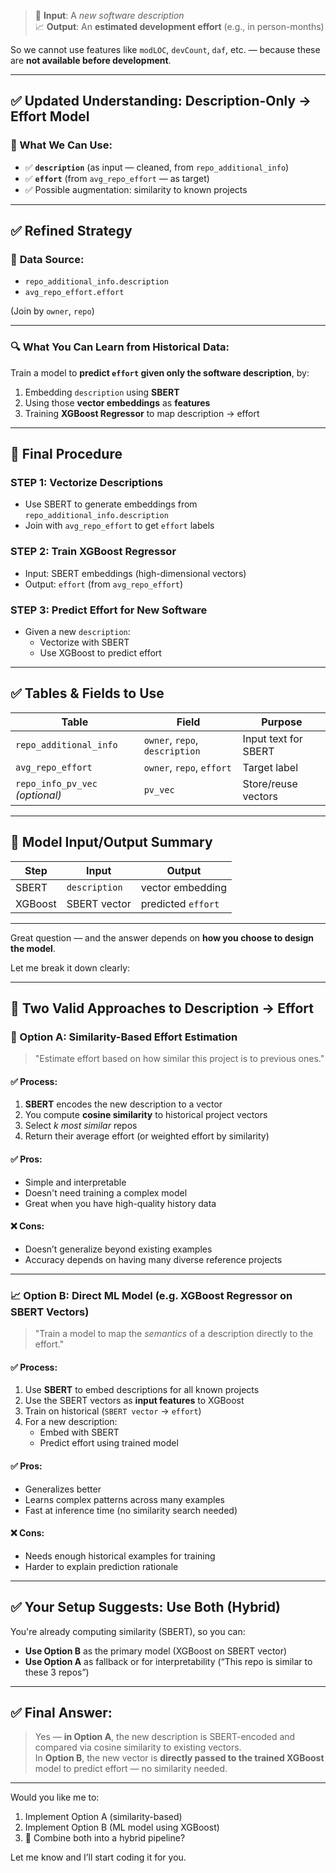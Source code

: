 > 🧠 **Input**: A *new software description*  
> 📈 **Output**: An **estimated development effort** (e.g., in person-months)

So we cannot use features like `modLOC`, `devCount`, `daf`, etc. — because these are **not available before development**.

---

## ✅ Updated Understanding: Description-Only → Effort Model

### 🔄 What We Can Use:
- ✅ **`description`** (as input — cleaned, from `repo_additional_info`)
- ✅ **`effort`** (from `avg_repo_effort` — as target)
- ✅ Possible augmentation: similarity to known projects

---

## ✅ Refined Strategy

### 🧾 **Data Source:**

- `repo_additional_info.description`  
- `avg_repo_effort.effort`

(Join by `owner`, `repo`)

---

### 🔍 **What You Can Learn from Historical Data:**
Train a model to **predict `effort` given only the software description**, by:

1. Embedding `description` using **SBERT**
2. Using those **vector embeddings** as **features**
3. Training **XGBoost Regressor** to map description → effort

---

## 🧠 Final Procedure

### **STEP 1: Vectorize Descriptions**
- Use SBERT to generate embeddings from `repo_additional_info.description`
- Join with `avg_repo_effort` to get `effort` labels

### **STEP 2: Train XGBoost Regressor**
- Input: SBERT embeddings (high-dimensional vectors)
- Output: `effort` (from `avg_repo_effort`)

### **STEP 3: Predict Effort for New Software**
- Given a new `description`:
  - Vectorize with SBERT
  - Use XGBoost to predict effort

---

## ✅ Tables & Fields to Use

| Table | Field | Purpose |
|-------|-------|---------|
| `repo_additional_info` | `owner`, `repo`, `description` | Input text for SBERT |
| `avg_repo_effort` | `owner`, `repo`, `effort` | Target label |
| `repo_info_pv_vec` *(optional)* | `pv_vec` | Store/reuse vectors |

---

## 🧠 Model Input/Output Summary

| Step | Input | Output |
|------|-------|--------|
| SBERT | `description` | vector embedding |
| XGBoost | SBERT vector | predicted `effort` |

---

Great question — and the answer depends on **how you choose to design the model**.

Let me break it down clearly:

---

## 🧠 Two Valid Approaches to Description → Effort

### **🔁 Option A: Similarity-Based Effort Estimation**
> "Estimate effort based on how similar this project is to previous ones."

#### ✅ Process:
1. **SBERT** encodes the new description to a vector
2. You compute **cosine similarity** to historical project vectors
3. Select *k most similar* repos
4. Return their average effort (or weighted effort by similarity)

#### ✅ Pros:
- Simple and interpretable
- Doesn't need training a complex model
- Great when you have high-quality history data

#### ❌ Cons:
- Doesn’t generalize beyond existing examples
- Accuracy depends on having many diverse reference projects

---

### **📈 Option B: Direct ML Model (e.g. XGBoost Regressor on SBERT Vectors)**
> "Train a model to map the *semantics* of a description directly to the effort."

#### ✅ Process:
1. Use **SBERT** to embed descriptions for all known projects
2. Use the SBERT vectors as **input features** to XGBoost
3. Train on historical (`SBERT vector` → `effort`)
4. For a new description:
   - Embed with SBERT
   - Predict effort using trained model

#### ✅ Pros:
- Generalizes better
- Learns complex patterns across many examples
- Fast at inference time (no similarity search needed)

#### ❌ Cons:
- Needs enough historical examples for training
- Harder to explain prediction rationale

---

## ✅ Your Setup Suggests: **Use Both (Hybrid)**
You're already computing similarity (SBERT), so you can:

- **Use Option B** as the primary model (XGBoost on SBERT vector)
- **Use Option A** as fallback or for interpretability (“This repo is similar to these 3 repos”)

---

## ✅ Final Answer:

> Yes — **in Option A**, the new description is SBERT-encoded and compared via cosine similarity to existing vectors.  
> In **Option B**, the new vector is **directly passed to the trained XGBoost** model to predict effort — no similarity needed.

---

Would you like me to:
1. Implement Option A (similarity-based)
2. Implement Option B (ML model using XGBoost)
3. 🔀 Combine both into a hybrid pipeline?

Let me know and I’ll start coding it for you.